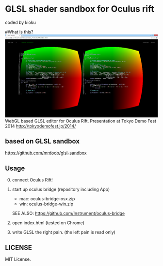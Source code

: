 # GLSL shader sandbox for Oculus rift
coded by kioku

#What is this?
![scr](scr.png)
WebGL based GLSL editor for Oculus Rift.
Presentation at Tokyo Demo Fest 2014 <http://tokyodemofest.jp/2014/>

##  based on GLSL sandbox
  https://github.com/mrdoob/glsl-sandbox

## Usage
0. connect Oculus Rift!

1. start up oculus bridge
(repository including App)

    * mac: oculus-bridge-osx.zip
    * win: oculus-bridge-win.zip

    SEE ALSO: https://github.com/Instrument/oculus-bridge


2. open index.html
(tested on Chrome)


3. write GLSL the right pain.
(the left pain is read only)

## LICENSE
MIT License.

